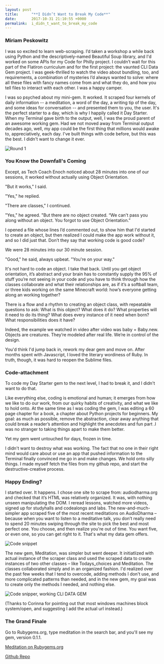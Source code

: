 ```yaml
---
layout: post
title:      "**I Didn’t Want to Break My Code**"
date:       2017-10-31 21:10:55 +0000
permalink:  i_didn_t_want_to_break_my_code
---
```


### **Miriam Peskowitz**

I was so excited to learn web-scraping. I’d taken a workshop a while back using Python and the descriptively-named Beautiful Soup library, and I'd worked on some APIs for my Code for Philly project. I couldn’t wait for this part of the Flatiron curriculum and for the first project: the vaunted CLI Data Gem project. I was geek-thrilled to watch the video about bundling, too, and requirements, a combination of mysteries I’d always wanted to solve: where all these files with fancy names come from and what they do, and how you tell files to interact with each other. I was a happy camper. 

I was so psyched about my mini-gem. It worked. It scraped four kernels of daily information -- a meditation, a word of the day, a writing tip of the day, and some ideas for conversation -- and presented them to you, the user. It's the perfect starter to a day, which is why I happily called it Day Starter. When my Terminal gave birth to the output, well, I was the proud parent of an awesome working gem. Had we not moved away from Terminal output decades ago, well, my app could be the first thing that millions would awake to, appreciatively, each day. I've built things with code before, but this was the best. I didn't want to change it ever. 


![Round 1](http://res.cloudinary.com/tech-stories/image/upload/c_scale,e_trim:10,h_197/v1509472154/Screen_Shot_2017-10-18_at_9.29.08_AM_vzxpku.png)

### **You Know the Downfall's Coming**

Except, as Tech Coach Enoch noticed about 28 minutes into one of our sessions, it worked without actually using Object Orientation. 

"But it works," I said. 

"Yes," he replied. 

"There are classes," I continued. 

"Yes," he agreed. "But there are no object created. “We can't pass you along without an object. You forgot to use Object Orientation.”

I opened a file whose lines I’d commented out, to show him that I'd started to create an object, but then realized I could make the app work without it, and so I did just that. Don’t they say that working code is good code? 

We were 28 minutes into our 30 minute session.

"Good," he said, always upbeat. "You're on your way." 

It's not hard to code an object. I take that back. Until you get object orientation, it’s abstract and your brain has to constantly supply the 95% of stuff you’re not seeing in your code and you have to think through how the classes collaborate and what their relationships are, as if it’s a softball team, or three kids working on the same Minecraft world: how’s everyone getting along an working together? 

There is a flow and a rhythm to creating an object class, with repeatable questions to ask: 
	What is this object? 
	What does it do? 
	What properties will it need to do its thing?
	What does every instance of it need when born?
	What responsibilities does it have? 

Indeed, the example we watched in video after video was baby = Baby.new. Objects are creatures. They’re modeled after real life. We’re in control of the design. 

You'd think I'd jump back in, rework my dear gem and move on. After months spent with Javascript, I loved the literary wordiness of Ruby. In truth, though, it was hard to reopen the Sublime files.

### Code-attachment
To code my Day Starter gem to the next level, I had to break it, and I didn't want to do that. 

Like everything else, coding is emotional and human; it emerges from how we like to do our work, from our quirky habits of creativity, and what we like to hold onto. At the same time as I was coding the gem, I was editing a 60 page chapter for a book, a chapter about Python projects for beginners. My goal: as much as possible, remove the abstraction, clear away anything that could break a reader’s attention and highlight the anecdotes and fun part .I was no stranger to taking things apart to make them better. 

Yet my gem went untouched for days, frozen in time. 

I didn't want to destroy what was working. The fact that no one in their right mind would care about or use an app that pushed information to the Terminal finally convinced me go in and make changes. We hold onto silly things. I made myself fetch the files from my github repo, and start the destructive-creative process. 

### Happy Ending? 
I started over. It happens. I chose one site to scrape from: audiodharma.org and checked that it’s HTML was relatively organized. It was, with nothing unseen manipulating the DOM. I reread lessons, watched more videos, signed up for studyhalls and codealongs and labs. The new-and-much-simpler app scraped five of the most recent meditations on AudioDharma – because when you want to listen to a meditative talk, you don’t really need to spend 20 minutes swiping through the site to pick the best and most perfect one. You choose, and then realize you're out of time. You want five, or even one, so you can get right to it. That's what my data gem offers. 

![Code snippet](http://res.cloudinary.com/tech-stories/image/upload/v1509473741/Screen_Shot_2017-10-31_at_2.15.08_PM_te9ztx.png)

The new gem, Meditation, was simpler but went deeper. It initiatlized with actual instance of the scraper class and used the scraped data to create instances of two other classes – like Todays_choices and Meditation. The classes collaborated simply and in an organized fashion. I'd realized over the past few weeks that I tend to overcode, adding methods I don't use, and more complicated patterns than needed, and in the new gem, my goal was to create only the methods I needed, and nothing else.  

![Code snipper, working CLI DATA GEM](http://res.cloudinary.com/tech-stories/image/upload/v1509484068/Screen_Shot_2017-10-31_at_5.07.05_PM_jllnq5.png)

(Thanks to Corinna for pointing out that most windows machines block system/open, and suggesting I add the actual url instead.)

### The Grand Finale
Go to Rubygems.org, type meditation in the search bar, and you'll see my gem, version 0.1.1.

[Meditation on Rubygems.org ](https://rubygems.org/gems/meditation)

[Github Repo](https://github.com/MiriamPeskowitz/CLI-meditation/tree/working)



